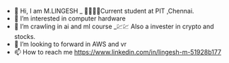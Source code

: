 - 👋 Hi, I am M.LINGESH
_ 👨‍🎓👨‍🎓Current student at PIT ,Chennai.
- 👀 I’m interested in computer hardware
- 🌱 I’m crawling in ai and ml course 
_💹💹 Also a invester in crypto and stocks.
- 💞️ I’m looking to forward in AWS and vr 
- 📫 How to reach me 
https://www.linkedin.com/in/lingesh-m-51928b177
<!---
Lingeshm22/Lingeshm22 is a ✨ special ✨ repository because its `README.md` (this file) appears on your GitHub profile.
You can click the Preview link to take a look at your changes.
--->
